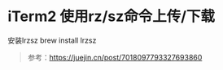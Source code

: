 # iTerm2 使用rz/sz命令上传/下载


安装lrzsz
brew install lrzsz

> 参考：https://juejin.cn/post/7018097793327693860
